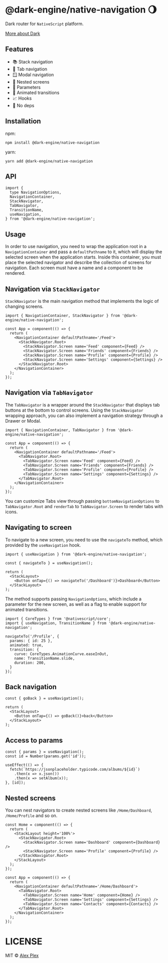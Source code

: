 # @dark-engine/native-navigation 🌖

Dark router for `NativeScript` platform.

[More about Dark](https://github.com/atellmer/dark)

## Features
- 📚 Stack navigation
- 📂 Tab navigation
- 🪟 Modal navigation
- 🌳 Nested screens
- 🔢 Parameters
- 💃 Animated transitions
- 📈 Hooks
- 🚫 No deps

## Installation
npm:
```
npm install @dark-engine/native-navigation
```
yarn:
```
yarn add @dark-engine/native-navigation
```
## API

```tsx
import {
  type NavigationOptions,
  NavigationContainer,
  StackNavigator,
  TabNavigator,
  TransitionName,
  useNavigation,
} from '@dark-engine/native-navigation';
```
## Usage

In order to use navigation, you need to wrap the application root in a `NavigationContainer` and pass a `defaultPathname` to it, which will display the selected screen when the application starts. Inside this container, you must place the selected navigator and describe the collection of screens for navigation. Each screen must have a name and a component to be rendered.

## Navigation via `StackNavigator`

`StackNavigator` is the main navigation method that implements the logic of changing screens.

```tsx
import { NavigationContainer, StackNavigator } from '@dark-engine/native-navigation';
```

```tsx
const App = component(() => {
  return (
    <NavigationContainer defaultPathname='/Feed'>
      <StackNavigator.Root>
        <StackNavigator.Screen name='Feed' component={Feed} />
        <StackNavigator.Screen name='Friends' component={Friends} />
        <StackNavigator.Screen name='Profile' component={Profile} />
        <StackNavigator.Screen name='Settings' component={Settings} />
      </StackNavigator.Root>
    </NavigationContainer>
  );
});
```

## Navigation via `TabNavigator`

The `TabNavigator` is a wrapper around the `StackNavigator` that displays tab buttons at the bottom to control screens. Using the `StackNavigator` wrapping approach, you can also implement a navigation strategy through a Drawer or Modal.

```tsx
import { NavigationContainer, TabNavigator } from '@dark-engine/native-navigation';
```

```tsx
const App = component(() => {
  return (
    <NavigationContainer defaultPathname='/Feed'>
      <TabNavigator.Root>
        <TabNavigator.Screen name='Feed' component={Feed} />
        <TabNavigator.Screen name='Friends' component={Friends} />
        <TabNavigator.Screen name='Profile' component={Profile} />
        <TabNavigator.Screen name='Settings' component={Settings} />
      </TabNavigator.Root>
    </NavigationContainer>
  );
});
```

You can customize Tabs view through passing `bottomNavigationOptions` to `TabNavigator.Root` and `renderTab` to `TabNavigator.Screen` to render tabs with icons.

## Navigating to screen

To navigate to a new screen, you need to use the `navigateTo` method, which provided by the `useNavigation` hook.

```tsx
import { useNavigation } from '@dark-engine/native-navigation';
```

```tsx
const { navigateTo } = useNavigation();

return (
  <StackLayout>
    <Button onTap={() => navigateTo('/Dashboard')}>Dashboard</Button>
  </StackLayout>
);
```

The method supports passing `NavigationOptions`, which include a parameter for the new screen, as well as a flag to enable support for animated transitions.
```tsx
import { CoreTypes } from '@nativescript/core';
import { useNavigation, TransitionName } from '@dark-engine/native-navigation';
```

```tsx
navigateTo('/Profile', {
  params: { id: 25 },
  animated: true,
  transition: {
    curve: CoreTypes.AnimationCurve.easeInOut,
    name: TransitionName.slide,
    duration: 200,
  }
});
```

## Back navigation

```tsx
const { goBack } = useNavigation();

return (
  <StackLayout>
    <Button onTap={() => goBack()}>back</Button>
  </StackLayout>
);
```

## Access to params

```tsx
const { params } = useNavigation();
const id = Number(params.get('id'));

useEffect(() => {
  fetch(`https://jsonplaceholder.typicode.com/albums/${id}`)
    .then(x => x.json())
    .then(x => setAlbum(x));
}, [id]);
```

## Nested screens

You can nest navigators to create nested screens like `/Home/Dashboard`, `/Home/Profile` and so on.

```tsx
const Home = component(() => {
  return (
    <StackLayout height='100%'>
      <StackNavigator.Root>
        <StackNavigator.Screen name='Dashboard' component={Dashboard} />
        <StackNavigator.Screen name='Profile' component={Profile} />
      </StackNavigator.Root>
    </StackLayout>
  );
});

const App = component(() => {
  return (
    <NavigationContainer defaultPathname='/Home/Dashboard'>
      <TabNavigator.Root>
        <TabNavigator.Screen name='Home' component={Home} />
        <TabNavigator.Screen name='Settings' component={Settings} />
        <TabNavigator.Screen name='Contacts' component={Contacts} />
      </TabNavigator.Root>
    </NavigationContainer>
  );
});
```

# LICENSE

MIT © [Alex Plex](https://github.com/atellmer)
